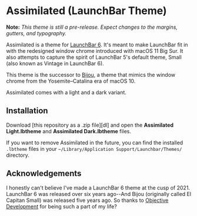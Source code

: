 # Assimilated (LaunchBar Theme)

**Note:** _This theme is still a pre-release. Expect changes to the margins,
gutters, and typography._

Assimilated is a theme for [LaunchBar 6][lb]. It's meant to make LaunchBar fit
in with the redesigned window chrome introduced with macOS 11 Big Sur. It also
attempts to capture the spirit of LaunchBar 5's default theme, Small (also known
as Vintage in LaunchBar 6).

This theme is the successor to [Bijou][bi], a theme that mimics the window
chrome from the Yosemite–Catalina era of macOS 10.

Assimilated comes with a light and a dark variant.

## Installation

Download [this repository as a .zip file][dl] and open the **Assimilated
Light.lbtheme** and **Assimilated Dark.lbtheme** files.

If you want to remove Assimilated in the future, you can find the installed
`.lbtheme` files in your `~/Library/Application Support/Launchbar/Themes/`
directory.

## Acknowledgements

I honestly can't believe I've made a LaunchBar 6 theme at the cusp of 2021.
LaunchBar 6 was released over six years ago--And Bijou (originally called El
Capitan Small) was released five years ago. So thanks to [Objective
Development][od] for being such a part of my life?

[lb]: https://www.obdev.at/products/launchbar/index.html
[bi]: https://github.com/benjaminwil/bijou
[od]: https://www.obdev.at

